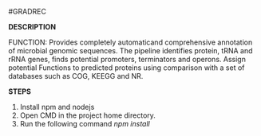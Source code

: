 #GRADREC

**DESCRIPTION**

FUNCTION: Provides completely automaticand comprehensive annotation of microbial genomic sequences. The pipeline identifies protein, tRNA and rRNA genes, finds potential promoters, terminators and operons. Assign potential Functions to predicted proteins using comparison with a set of databases such as COG, KEEGG and NR. 


**STEPS**
1. Install npm and nodejs
2. Open CMD in the project home directory.
3. Run the following command _npm install_
